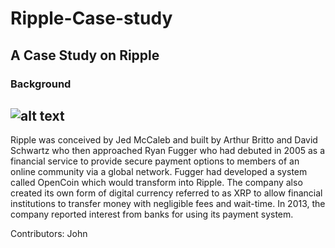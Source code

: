 # Ripple-Case-study
## A Case Study on Ripple
### Background

![alt text](https://upload.wikimedia.org/wikipedia/commons/thumb/8/88/Ripple_logo.svg/1280px-Ripple_logo.svg.png)
---
Ripple was conceived by Jed McCaleb and built by Arthur Britto and David Schwartz who then approached Ryan Fugger who had debuted in 2005 as a financial service to provide secure payment options to members of an online community via a global network. Fugger had developed a system called OpenCoin which would transform into Ripple. The company also created its own form of digital currency referred to as XRP to allow financial institutions to transfer money with negligible fees and wait-time. In 2013, the company reported interest from banks for using its payment system.

Contributors: John
